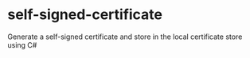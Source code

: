 # self-signed-certificate
Generate a self-signed certificate and store in the local certificate store using C#
